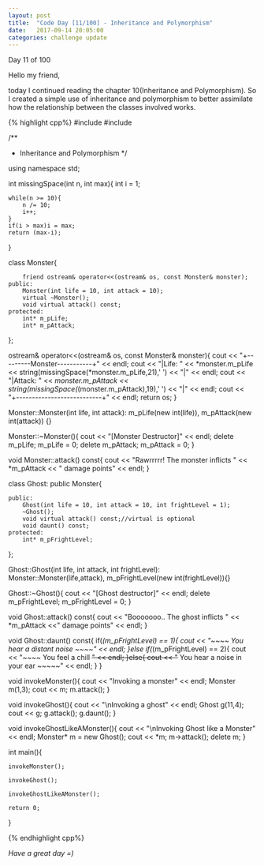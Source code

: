 ```yaml
---
layout: post
title:  "Code Day [11/100] - Inheritance and Polymorphism"
date:   2017-09-14 20:05:00
categories: challenge update
---
```


Day 11 of 100

Hello my friend,

today I continued reading the chapter 10(Inheritance and Polymorphism). So I created a simple use of inheritance and polymorphism to better assimilate how the relationship between the classes involved works.

{% highlight cpp%}
#include <iostream>
#include <string>

/**
 * Inheritance and Polymorphism
 */

using namespace std;

int missingSpace(int n, int max){
	int i = 1;

	while(n >= 10){
		n /= 10;
		i++;
	}
	if(i > max)i = max;
	return (max-i);
}

class Monster{

		friend ostream& operator<<(ostream& os, const Monster& monster);
	public:
		Monster(int life = 10, int attack = 10);
		virtual ~Monster();
		void virtual attack() const;
	protected:
		int* m_pLife;
		int* m_pAttack;

};

ostream& operator<<(ostream& os, const Monster& monster){
	cout << "+---------Monster-----------+" << endl;
	cout << "|Life: " << *monster.m_pLife << string(missingSpace(*monster.m_pLife,21),' ') << "|" << endl;
	cout << "|Attack: " << *monster.m_pAttack << string(missingSpace(*(monster.m_pAttack),19),' ') << "|" << endl;
	cout << "+---------------------------+" << endl;
	return os;
}

Monster::Monster(int life, int attack):
	m_pLife(new int(life)),
	m_pAttack(new int(attack))
{}

Monster::~Monster(){
	cout << "[Monster Destructor]" << endl;
	delete m_pLife;
	m_pLife = 0;
	delete m_pAttack;
	m_pAttack = 0;
}

void Monster::attack() const{
	cout << "Rawrrrrr! The monster inflicts " << *m_pAttack << " damage points" << endl;
}

class Ghost: public Monster{

	public:
		Ghost(int life = 10, int attack = 10, int frightLevel = 1);
		~Ghost();
		void virtual attack() const;//virtual is optional
		void daunt() const;
	protected:
		int* m_pFrightLevel;
};

Ghost::Ghost(int life, int attack, int frightLevel):
	Monster::Monster(life,attack),
	m_pFrightLevel(new int(frightLevel)){}

Ghost::~Ghost(){
	cout << "[Ghost destructor]" << endl;
	delete m_pFrightLevel;
	m_pFrightLevel = 0;
}

void Ghost::attack() const{
	cout << "Booooooo.. The ghost inflicts " << *m_pAttack <<" damage points" << endl;
}

void Ghost::daunt() const{
	if(*(m_pFrightLevel) == 1){
		cout << "~~~~ You hear a distant noise ~~~~" << endl;
	}else if(*(m_pFrightLevel) == 2){
		cout << "~~~~ You feel a chill ~~~~" << endl;
	}else{
		cout << "~~~~ You hear a noise in your ear ~~~~~" << endl;
	}
}

void invokeMonster(){
	cout << "Invoking a monster" << endl;
	Monster m(1,3);
	cout << m;
	m.attack();
}

void invokeGhost(){
	cout << "\nInvoking a ghost" << endl;
	Ghost g(11,4);
	cout << g;
	g.attack();
	g.daunt();
}

void invokeGhostLikeAMonster(){
	cout << "\nInvoking Ghost like a Monster" << endl;
	Monster* m = new Ghost();
	cout << *m;
	m->attack();
	delete m;
}

int main(){

	invokeMonster();

	invokeGhost();

	invokeGhostLikeAMonster();

	return 0;
}

{% endhighlight cpp%}

_Have a great day =)_